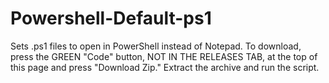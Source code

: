 # Powershell-Default-ps1
Sets .ps1 files to open in PowerShell instead of Notepad.
To download, press the GREEN "Code" button, NOT IN THE RELEASES TAB, at the top of this page and press "Download Zip." Extract the archive and run the script.
